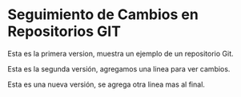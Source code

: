 # Seguimiento de Cambios en Repositorios GIT

Esta es la primera version, muestra un ejemplo de un repositorio Git.

Esta es la segunda versión, agregamos una linea para ver cambios.

Esta es una nueva versión, se agrega otra linea mas al final.
